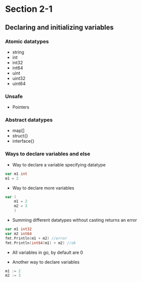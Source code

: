 # Section 2-1

## Declaring and initializing variables

### Atomic datatypes

* string
* int
* int32
* int64
* uint
* uint32
* uint64

### Unsafe

* Pointers

### Abstract datatypes

* map[]<datatype>
* struct{}
* interface{}

### Ways to declare variables and else

* Way to declare a variable specifying datatype
```go
var m1 int
m1 = 2
```

* Way to declare more variables
```go
var (
	m1 = 2
	m2 = 3
	)
```

* Summing different datatypes without casting returns an error
```go
var m1 int32
var m2 int64
fmt.Println(m1 + m2) //error
fmt.Println(int64(m1) + m2) //ok
```

* All variables in go, by default are 0

* Another way to declare variables
```go
m1 := 2
m2 := 3
```